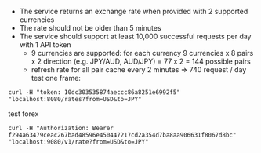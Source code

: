 
- The service returns an exchange rate when provided with 2 supported currencies
- The rate should not be older than 5 minutes
- The service should support at least 10,000 successful requests per day with 1 API token
  - 9 currencies are supported: for each currency 9 currencies x 8 pairs x 2 direction (e.g. JPY/AUD, AUD/JPY) = 77 x 2 = 144 possible pairs
  - refresh rate for all pair cache every 2 minutes => 740 request / day 
test one frame:
```
curl -H "token: 10dc303535874aeccc86a8251e6992f5" "localhost:8080/rates?from=USD&to=JPY"
```

test forex
```
curl -H "Authorization: Bearer f294a63479ceac267bad48596e450447217cd2a354d7ba8aa906631f8067d8bc" "localhost:9080/v1/rate?from=USD&to=JPY"
```
